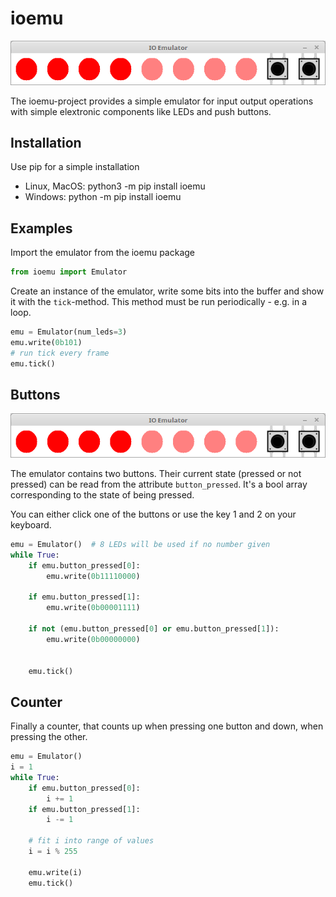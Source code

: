 
# ioemu

![screenshot](ioemu-screenshot.png)

The ioemu-project provides a simple emulator for input output operations with simple elextronic components like LEDs and push buttons.

## Installation

Use pip for a simple installation

- Linux, MacOS: python3 -m pip install ioemu
- Windows: python -m pip install ioemu

## Examples

Import the emulator from the ioemu package


```python
from ioemu import Emulator
```

Create an instance of the emulator, write some bits into the buffer and show it with the `tick`-method. This method must be run periodically - e.g. in a loop.


```python
emu = Emulator(num_leds=3)
emu.write(0b101)
# run tick every frame
emu.tick()
```

## Buttons

![screenshot](ioemu-screenshot.png)

The emulator contains two buttons. Their current state (pressed or not pressed) can be read from the attribute `button_pressed`. It's a bool array corresponding to the state of being pressed.

You can either click one of the buttons or use the key 1 and 2 on your keyboard.


```python
emu = Emulator()  # 8 LEDs will be used if no number given
while True:
    if emu.button_pressed[0]:
        emu.write(0b11110000)
        
    if emu.button_pressed[1]:
        emu.write(0b00001111)

    if not (emu.button_pressed[0] or emu.button_pressed[1]):
        emu.write(0b00000000)

        
    emu.tick()
```

## Counter

Finally a counter, that counts up when pressing one button and down, when pressing the other.


```python
emu = Emulator()
i = 1
while True:
    if emu.button_pressed[0]:
        i += 1
    if emu.button_pressed[1]:
        i -= 1

    # fit i into range of values
    i = i % 255

    emu.write(i)
    emu.tick()
```
